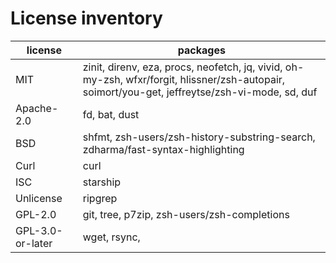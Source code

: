 # License inventory

| license | packages |
| --- | --- |
| MIT | zinit, direnv, eza, procs, neofetch, jq, vivid, oh-my-zsh, wfxr/forgit, hlissner/zsh-autopair, soimort/you-get, jeffreytse/zsh-vi-mode, sd, duf |
| Apache-2.0 | fd, bat, dust |
| BSD | shfmt, zsh-users/zsh-history-substring-search, zdharma/fast-syntax-highlighting |
| Curl | curl |
| ISC | starship |
| Unlicense | ripgrep |
| GPL-2.0 | git, tree, p7zip, zsh-users/zsh-completions |
| GPL-3.0-or-later | wget, rsync, |
